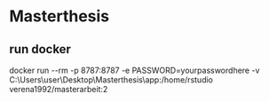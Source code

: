 # Masterthesis


## run docker

docker run --rm -p 8787:8787 -e PASSWORD=yourpasswordhere -v C:\Users\user\Desktop\Masterthesis\app:/home/rstudio verena1992/masterarbeit:2
 
